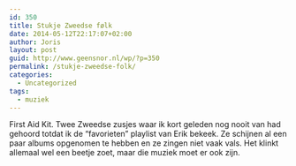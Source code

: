 ```yaml
---
id: 350
title: Stukje Zweedse følk
date: 2014-05-12T22:17:07+02:00
author: Joris
layout: post
guid: http://www.geensnor.nl/wp/?p=350
permalink: /stukje-zweedse-folk/
categories:
  - Uncategorized
tags:
  - muziek
---
```

First Aid Kit. Twee Zweedse zusjes waar ik kort geleden nog nooit van had gehoord totdat ik de &#8220;favorieten&#8221; playlist van Erik bekeek. Ze schijnen al een paar albums opgenomen te hebben en ze zingen niet vaak vals. Het klinkt allemaal wel een beetje zoet, maar die muziek moet er ook zijn.